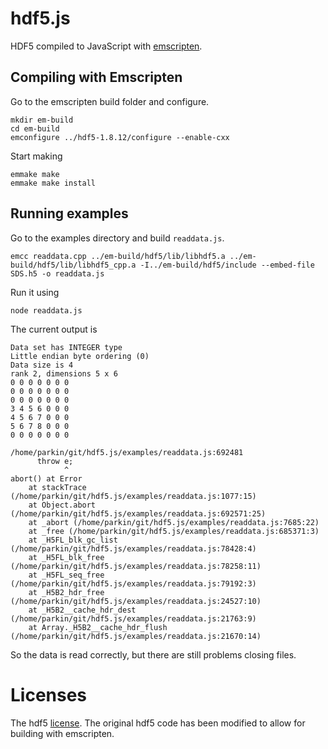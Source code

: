 # hdf5.js

HDF5 compiled to JavaScript with [emscripten](https://github.com/kripken/emscripten/wiki).

## Compiling with Emscripten


Go to the emscripten build folder and configure.

```
mkdir em-build
cd em-build
emconfigure ../hdf5-1.8.12/configure --enable-cxx
```
Start making

```
emmake make
emmake make install
```

## Running examples

Go to the examples directory and build `readdata.js`.

```
emcc readdata.cpp ../em-build/hdf5/lib/libhdf5.a ../em-build/hdf5/lib/libhdf5_cpp.a -I../em-build/hdf5/include --embed-file SDS.h5 -o readdata.js
```

Run it using

```
node readdata.js
```

The current output is

```
Data set has INTEGER type
Little endian byte ordering (0)
Data size is 4
rank 2, dimensions 5 x 6
0 0 0 0 0 0 0 
0 0 0 0 0 0 0 
0 0 0 0 0 0 0 
3 4 5 6 0 0 0 
4 5 6 7 0 0 0 
5 6 7 8 0 0 0 
0 0 0 0 0 0 0 

/home/parkin/git/hdf5.js/examples/readdata.js:692481
      throw e;
            ^
abort() at Error
    at stackTrace (/home/parkin/git/hdf5.js/examples/readdata.js:1077:15)
    at Object.abort (/home/parkin/git/hdf5.js/examples/readdata.js:692571:25)
    at _abort (/home/parkin/git/hdf5.js/examples/readdata.js:7685:22)
    at _free (/home/parkin/git/hdf5.js/examples/readdata.js:685371:3)
    at _H5FL_blk_gc_list (/home/parkin/git/hdf5.js/examples/readdata.js:78428:4)
    at _H5FL_blk_free (/home/parkin/git/hdf5.js/examples/readdata.js:78258:11)
    at _H5FL_seq_free (/home/parkin/git/hdf5.js/examples/readdata.js:79192:3)
    at _H5B2_hdr_free (/home/parkin/git/hdf5.js/examples/readdata.js:24527:10)
    at _H5B2__cache_hdr_dest (/home/parkin/git/hdf5.js/examples/readdata.js:21763:9)
    at Array._H5B2__cache_hdr_flush (/home/parkin/git/hdf5.js/examples/readdata.js:21670:14)
```

So the data is read correctly, but there are still problems closing files.

# Licenses

The hdf5 [license](http://www.hdfgroup.org/ftp/HDF5/current/src/unpacked/COPYING).
The original hdf5 code has been modified to allow for building with emscripten.
